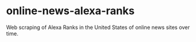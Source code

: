# online-news-alexa-ranks
Web scraping of Alexa Ranks in the United States of online news sites over time.
